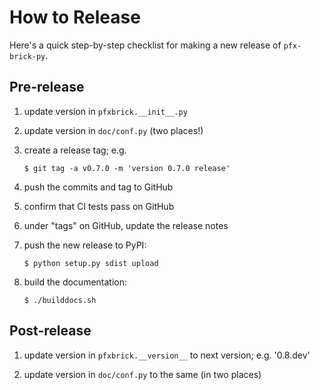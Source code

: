 # How to Release

Here's a quick step-by-step checklist for making a new release of `pfx-brick-py`.

## Pre-release

1. update version in ``pfxbrick.__init__.py``

2. update version in ``doc/conf.py`` (two places!)

3. create a release tag; e.g.
   ```
   $ git tag -a v0.7.0 -m 'version 0.7.0 release'
   ```

4. push the commits and tag to GitHub

5. confirm that CI tests pass on GitHub

6. under "tags" on GitHub, update the release notes

7. push the new release to PyPI:
   ```
   $ python setup.py sdist upload
   ```

8. build the documentation:
   ```
   $ ./builddocs.sh
   ```

## Post-release

1. update version in ``pfxbrick.__version__`` to next version; e.g. '0.8.dev'

2. update version in ``doc/conf.py`` to the same (in two places)